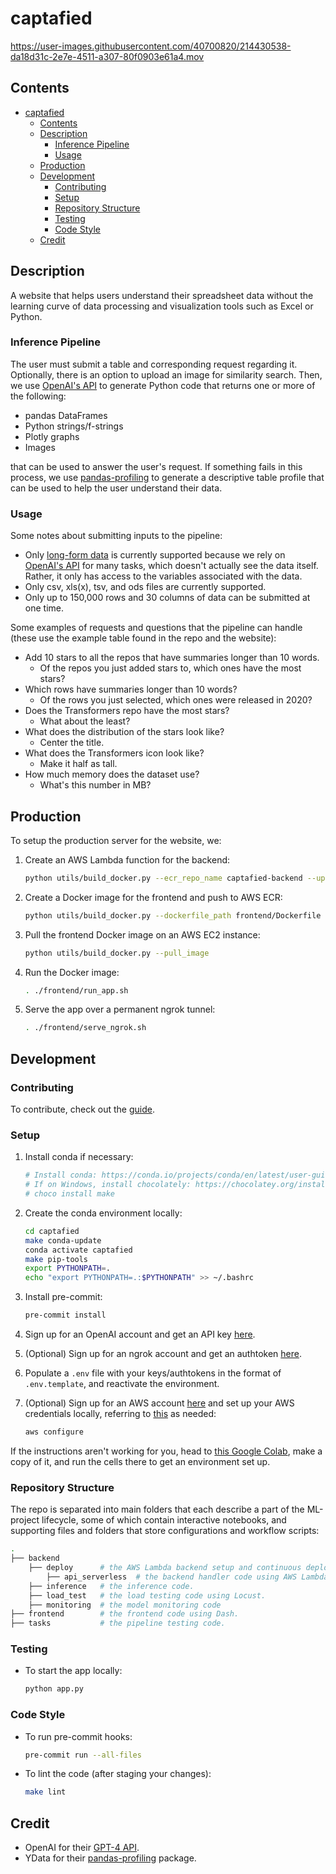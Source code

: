 # captafied

<https://user-images.githubusercontent.com/40700820/214430538-da18d31c-2e7e-4511-a307-80f0903e61a4.mov>

## Contents

- [captafied](#captafied)
  - [Contents](#contents)
  - [Description](#description)
    - [Inference Pipeline](#inference-pipeline)
    - [Usage](#usage)
  - [Production](#production)
  - [Development](#development)
    - [Contributing](#contributing)
    - [Setup](#setup)
    - [Repository Structure](#repository-structure)
    - [Testing](#testing)
    - [Code Style](#code-style)
  - [Credit](#credit)

## Description

A website that helps users understand their spreadsheet data without the learning curve of data processing and visualization tools such as Excel or Python.

### Inference Pipeline

The user must submit a table and corresponding request regarding it. Optionally, there is an option to upload an image for similarity search. Then, we use [OpenAI's API](#credit) to generate Python code that returns one or more of the following:

- pandas DataFrames
- Python strings/f-strings
- Plotly graphs
- Images

that can be used to answer the user's request. If something fails in this process, we use [pandas-profiling](#credit) to generate a descriptive table profile that can be used to help the user understand their data.

### Usage

Some notes about submitting inputs to the pipeline:

- Only [long-form data](https://seaborn.pydata.org/tutorial/data_structure.html#long-form-vs-wide-form-data) is currently supported because we rely on [OpenAI's API](#credit) for many tasks, which doesn't actually see the data itself. Rather, it only has access to the variables associated with the data.
- Only csv, xls(x), tsv, and ods files are currently supported.
- Only up to 150,000 rows and 30 columns of data can be submitted at one time.

Some examples of requests and questions that the pipeline can handle (these use the example table found in the repo and the website):

- Add 10 stars to all the repos that have summaries longer than 10 words.
  - Of the repos you just added stars to, which ones have the most stars?
- Which rows have summaries longer than 10 words?
  - Of the rows you just selected, which ones were released in 2020?
- Does the Transformers repo have the most stars?
  - What about the least?
- What does the distribution of the stars look like?
  - Center the title.
- What does the Transformers icon look like?
  - Make it half as tall.
- How much memory does the dataset use?
  - What's this number in MB?

## Production

To setup the production server for the website, we:

1. Create an AWS Lambda function for the backend:

    ```bash
    python utils/build_docker.py --ecr_repo_name captafied-backend --update_lambda_func
    ```

2. Create a Docker image for the frontend and push to AWS ECR:

    ```bash
    python utils/build_docker.py --dockerfile_path frontend/Dockerfile
    ```

3. Pull the frontend Docker image on an AWS EC2 instance:

    ```bash
    python utils/build_docker.py --pull_image
    ```

4. Run the Docker image:

    ```bash
    . ./frontend/run_app.sh
    ```

5. Serve the app over a permanent ngrok tunnel:

    ```bash
    . ./frontend/serve_ngrok.sh
    ```

## Development

### Contributing

To contribute, check out the [guide](./CONTRIBUTING.md).

### Setup

1. Install conda if necessary:

    ```bash
    # Install conda: https://conda.io/projects/conda/en/latest/user-guide/install/index.html#regular-installation
    # If on Windows, install chocolately: https://chocolatey.org/install. Then, run:
    # choco install make
    ```

2. Create the conda environment locally:

    ```bash
    cd captafied
    make conda-update
    conda activate captafied
    make pip-tools
    export PYTHONPATH=.
    echo "export PYTHONPATH=.:$PYTHONPATH" >> ~/.bashrc
    ```

3. Install pre-commit:

    ```bash
    pre-commit install
    ```

4. Sign up for an OpenAI account and get an API key [here](https://beta.openai.com/account/api-keys).
5. (Optional) Sign up for an ngrok account and get an authtoken [here](https://dashboard.ngrok.com/auth).
6. Populate a `.env` file with your keys/authtokens in the format of `.env.template`, and reactivate the environment.
7. (Optional) Sign up for an AWS account [here](https://us-west-2.console.aws.amazon.com/ecr/create-repository?region=us-west-2) and set up your AWS credentials locally, referring to [this](https://docs.aws.amazon.com/cli/latest/userguide/cli-configure-quickstart.html#cli-configure-quickstart-config) as needed:

    ```bash
    aws configure
    ```

If the instructions aren't working for you, head to [this Google Colab](https://colab.research.google.com/drive/1Z34DLHJm1i1e1tnknICujfZC6IaToU3k?usp=sharing), make a copy of it, and run the cells there to get an environment set up.

### Repository Structure

The repo is separated into main folders that each describe a part of the ML-project lifecycle, some of which contain interactive notebooks, and supporting files and folders that store configurations and workflow scripts:

```bash
.
├── backend
    ├── deploy      # the AWS Lambda backend setup and continuous deployment code.
        ├── api_serverless  # the backend handler code using AWS Lambda.
    ├── inference   # the inference code.
    ├── load_test   # the load testing code using Locust.
    ├── monitoring  # the model monitoring code
├── frontend        # the frontend code using Dash.
├── tasks           # the pipeline testing code.
```

### Testing

- To start the app locally:

    ```bash
    python app.py
    ```

### Code Style

- To run pre-commit hooks:

    ```bash
    pre-commit run --all-files
    ```

- To lint the code (after staging your changes):

    ```bash
    make lint
    ```

## Credit

- OpenAI for their [GPT-4 API](https://openai.com/api/).
- YData for their [pandas-profiling](https://github.com/ydataai/pandas-profiling) package.
